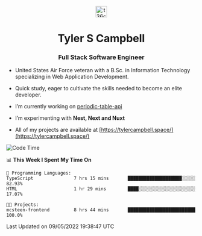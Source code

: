 <p align="center">
<a href="https://www.linkedin.com/in/t36campbell" target="blank"><img align="center" src="https://ik.imagekit.io/t36campbell/Portfolio/linkedin.png.original_m8bbGgPh6.png" alt="t36campbell" height="30" width="30" /></a>
</p>
<h1 align="center">Tyler S Campbell</h1>
<h3 align="center">Full Stack Software Engineer</h3>

* United States Air Force veteran with a B.Sc. in Information Technology specializing in Web Application Development. 

* Quick study, eager to cultivate the skills needed to become an elite developer.

* I’m currently working on [periodic-table-api](https://github.com/t36campbell/periodic-table-api)

* I’m experimenting with **Nest, Next and Nuxt**

* All of my projects are available at [https://tylercampbell.space/](https://tylercampbell.space/)

<!--START_SECTION:waka-->
![Code Time](http://img.shields.io/badge/Code%20Time-1%2C621%20hrs%2058%20mins-blue)

📊 **This Week I Spent My Time On** 

```text
💬 Programming Languages: 
TypeScript               7 hrs 15 mins       ████████████████████░░░░░   82.93% 
HTML                     1 hr 29 mins        ████░░░░░░░░░░░░░░░░░░░░░   17.07%

🐱‍💻 Projects: 
mcsteen-frontend         8 hrs 44 mins       █████████████████████████   100.0%

```


 Last Updated on 09/05/2022 19:38:47 UTC
<!--END_SECTION:waka-->
